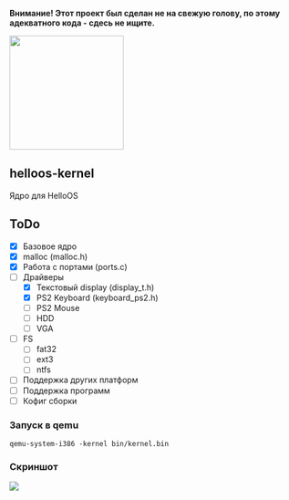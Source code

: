 <b>Внимание! Этот проект был сделан не на свежую голову, по этому адекватного кода - сдесь не ищите.</b>

<img src="https://uniconstudio.github.io/photo_2020-09-13_14-35-18.jpg" width="200"/>

## helloos-kernel
Ядро для HelloOS<br>

## ToDo
- [x] Базовое ядро
- [x] malloc (malloc.h)
- [x] Работа с портами (ports.c)
- [ ] Драйверы
    - [x] Текстовый display (display_t.h)
    - [x] PS2 Keyboard (keyboard_ps2.h)
    - [ ] PS2 Mouse
    - [ ] HDD
    - [ ] VGA
- [ ] FS
    - [ ] fat32
    - [ ] ext3
    - [ ] ntfs
- [ ] Поддержка других платформ
- [ ] Поддержка программ
- [ ] Кофиг сборки

### Запуск в qemu
```qemu-system-i386 -kernel bin/kernel.bin```

### Скриншот
![](https://github.com/qbaddev/HelloOS/raw/master/screen.jpg)
